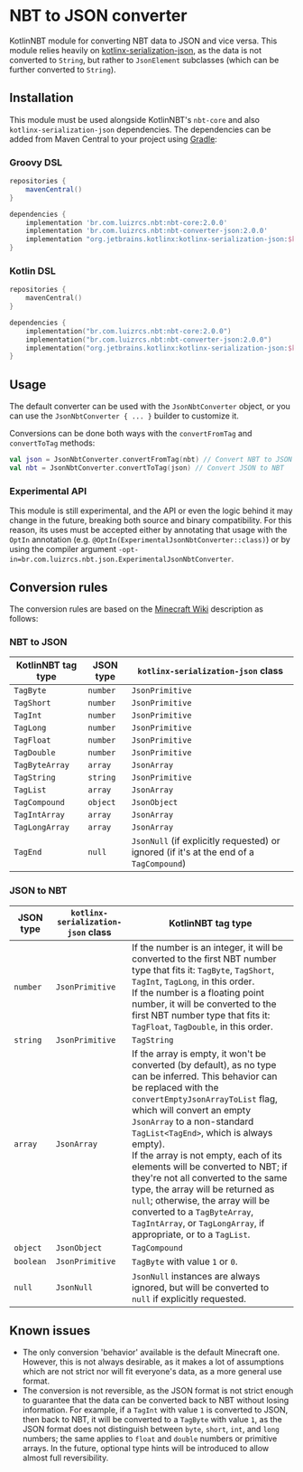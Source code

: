 # NBT to JSON converter

KotlinNBT module for converting NBT data to JSON and vice versa. This module relies heavily
on [kotlinx-serialization-json][kotlinx-serialization-json], as the data is not converted to `String`, but rather
to `JsonElement` subclasses (which can be further converted to `String`).

## Installation

This module must be used alongside KotlinNBT's `nbt-core` and also `kotlinx-serialization-json` dependencies. The
dependencies can be added from Maven Central to your project using [Gradle](https://gradle.org/):

### Groovy DSL

```groovy
repositories {
    mavenCentral()
}

dependencies {
    implementation 'br.com.luizrcs.nbt:nbt-core:2.0.0'
    implementation 'br.com.luizrcs.nbt:nbt-converter-json:2.0.0'
    implementation "org.jetbrains.kotlinx:kotlinx-serialization-json:$kotlinxSerializationVersion"
}
```

### Kotlin DSL

```kotlin
repositories {
    mavenCentral()
}

dependencies {
    implementation("br.com.luizrcs.nbt:nbt-core:2.0.0")
    implementation("br.com.luizrcs.nbt:nbt-converter-json:2.0.0")
    implementation("org.jetbrains.kotlinx:kotlinx-serialization-json:$kotlinxSerializationVersion")
}
```

###      

## Usage

The default converter can be used with the `JsonNbtConverter` object, or you can use the `JsonNbtConverter { ... }`
builder to customize it.

Conversions can be done both ways with the `convertFromTag` and `convertToTag` methods:

```kotlin
val json = JsonNbtConverter.convertFromTag(nbt) // Convert NBT to JSON
val nbt = JsonNbtConverter.convertToTag(json) // Convert JSON to NBT
```

### Experimental API

This module is still experimental, and the API or even the logic behind it may change in the future, breaking both
source and binary compatibility. For this reason, its uses must be accepted either by annotating that usage with the
`OptIn` annotation (e.g. `@OptIn(ExperimentalJsonNbtConverter::class)`) or by using the compiler
argument `-opt-in=br.com.luizrcs.nbt.json.ExperimentalJsonNbtConverter`.

## Conversion rules

The conversion rules are based on the [Minecraft Wiki][Minecraft Wiki] description as follows:

### NBT to JSON

| KotlinNBT tag type | JSON type | `kotlinx-serialization-json` class                                                      |
|--------------------|-----------|-----------------------------------------------------------------------------------------|
| `TagByte`          | `number`  | `JsonPrimitive`                                                                         |
| `TagShort`         | `number`  | `JsonPrimitive`                                                                         |
| `TagInt`           | `number`  | `JsonPrimitive`                                                                         |
| `TagLong`          | `number`  | `JsonPrimitive`                                                                         |
| `TagFloat`         | `number`  | `JsonPrimitive`                                                                         |
| `TagDouble`        | `number`  | `JsonPrimitive`                                                                         |
| `TagByteArray`     | `array`   | `JsonArray`                                                                             |
| `TagString`        | `string`  | `JsonPrimitive`                                                                         |
| `TagList`          | `array`   | `JsonArray`                                                                             |
| `TagCompound`      | `object`  | `JsonObject`                                                                            |
| `TagIntArray`      | `array`   | `JsonArray`                                                                             |
| `TagLongArray`     | `array`   | `JsonArray`                                                                             |
| `TagEnd`           | `null`    | `JsonNull` (if explicitly requested) or ignored (if it's at the end of a `TagCompound`) |

### JSON to NBT

| JSON type | `kotlinx-serialization-json` class | KotlinNBT tag type                                                                                                                                                                                                                                                                                                                                                                                                                                                                                                                                                          |
|-----------|------------------------------------|-----------------------------------------------------------------------------------------------------------------------------------------------------------------------------------------------------------------------------------------------------------------------------------------------------------------------------------------------------------------------------------------------------------------------------------------------------------------------------------------------------------------------------------------------------------------------------|
| `number`  | `JsonPrimitive`                    | If the number is an integer, it will be converted to the first NBT number type that fits it: `TagByte`, `TagShort`, `TagInt`, `TagLong`, in this order. <br> If the number is a floating point number, it will be converted to the first NBT number type that fits it: `TagFloat`, `TagDouble`, in this order.                                                                                                                                                                                                                                                              |
| `string`  | `JsonPrimitive`                    | `TagString`                                                                                                                                                                                                                                                                                                                                                                                                                                                                                                                                                                 |
| `array`   | `JsonArray`                        | If the array is empty, it won't be converted (by default), as no type can be inferred. This behavior can be replaced with the `convertEmptyJsonArrayToList` flag, which will convert an empty `JsonArray` to a non-standard `TagList<TagEnd>`, which is always empty). <br> If the array is not empty, each of its elements will be converted to NBT; if they're not all converted to the same type, the array will be returned as `null`; otherwise, the array will be converted to a `TagByteArray`, `TagIntArray`, or `TagLongArray`, if appropriate, or to a `TagList`. |
| `object`  | `JsonObject`                       | `TagCompound`                                                                                                                                                                                                                                                                                                                                                                                                                                                                                                                                                               |
| `boolean` | `JsonPrimitive`                    | `TagByte` with value `1` or `0`.                                                                                                                                                                                                                                                                                                                                                                                                                                                                                                                                            |
| `null`    | `JsonNull`                         | `JsonNull` instances are always ignored, but will be converted to `null` if explicitly requested.                                                                                                                                                                                                                                                                                                                                                                                                                                                                           |

## Known issues

- The only conversion 'behavior' available is the default Minecraft one. However, this is not always
  desirable, as it makes a lot of assumptions which are not strict nor will fit everyone's data, as a more general use
  format.
- The conversion is not reversible, as the JSON format is not strict enough to guarantee that the data can be
  converted back to NBT without losing information. For example, if a `TagInt` with value `1` is converted to JSON,
  then back to NBT, it will be converted to a `TagByte` with value `1`, as the JSON format does not distinguish
  between `byte`, `short`, `int`, and `long` numbers; the same applies to `float` and `double` numbers or primitive
  arrays. In the future, optional type hints will be introduced to allow almost full reversibility.

[kotlinx-serialization-json]: https://github.com/Kotlin/kotlinx.serialization/blob/master/docs/json.md#json-element-builders

[Minecraft Wiki]: https://minecraft.fandom.com/wiki/NBT_format#JSON_and_NBT